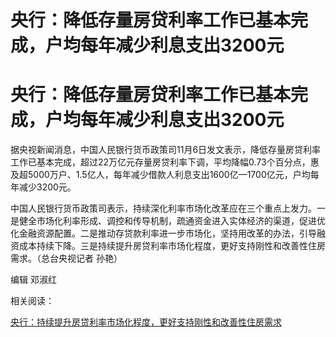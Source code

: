 # 央行：降低存量房贷利率工作已基本完成，户均每年减少利息支出3200元

# 央行：降低存量房贷利率工作已基本完成，户均每年减少利息支出3200元

据央视新闻消息，中国人民银行货币政策司11月6日发文表示，降低存量房贷利率工作已基本完成，超过22万亿元存量房贷利率下调，平均降幅0.73个百分点，惠及超5000万户、1.5亿人，每年减少借款人利息支出1600亿—1700亿元，户均每年减少3200元。

中国人民银行货币政策司表示，持续深化利率市场化改革应在三个重点上发力。一是健全市场化利率形成、调控和传导机制，疏通资金进入实体经济的渠道，促进优化金融资源配置。二是推动存贷款利率进一步市场化，坚持用改革的办法，引导融资成本持续下降。三是持续提升房贷利率市场化程度，更好支持刚性和改善性住房需求。（总台央视记者
孙艳）

编辑 邓淑红

相关阅读：

[央行：持续提升房贷利率市场化程度，更好支持刚性和改善性住房需求 ](https://new.qq.com/rain/a/20231106A07K1000)

